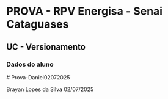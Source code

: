 # PROVA - RPV Energisa - Senai Cataguases

## UC - Versionamento 

### Dados do aluno

#   P r o v a - D a n i e l 0 2 0 7 2 0 2 5 
 
 

Brayan Lopes da Silva
02/07/2025